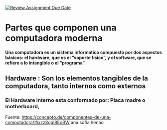 [![Review Assignment Due Date](https://classroom.github.com/assets/deadline-readme-button-22041afd0340ce965d47ae6ef1cefeee28c7c493a6346c4f15d667ab976d596c.svg)](https://classroom.github.com/a/ZHlrD2sU)

# Partes que componen una computadora moderna 
#### Una computadora es un sistema informático compuesto por dos aspectos básicos: el hardware, que es el “soporte físico”, y el software, que se refiere a lo intangible o el “programa”.

## Hardware : Son los elementos tangibles de la computadora, tanto internos como externos

### El Hardware interno esta conformado por: Placa madre o motherboard, 
Fuente: https://concepto.de/componentes-de-una-computadora/#ixzz8gqI8EoBW
ana sofia henao